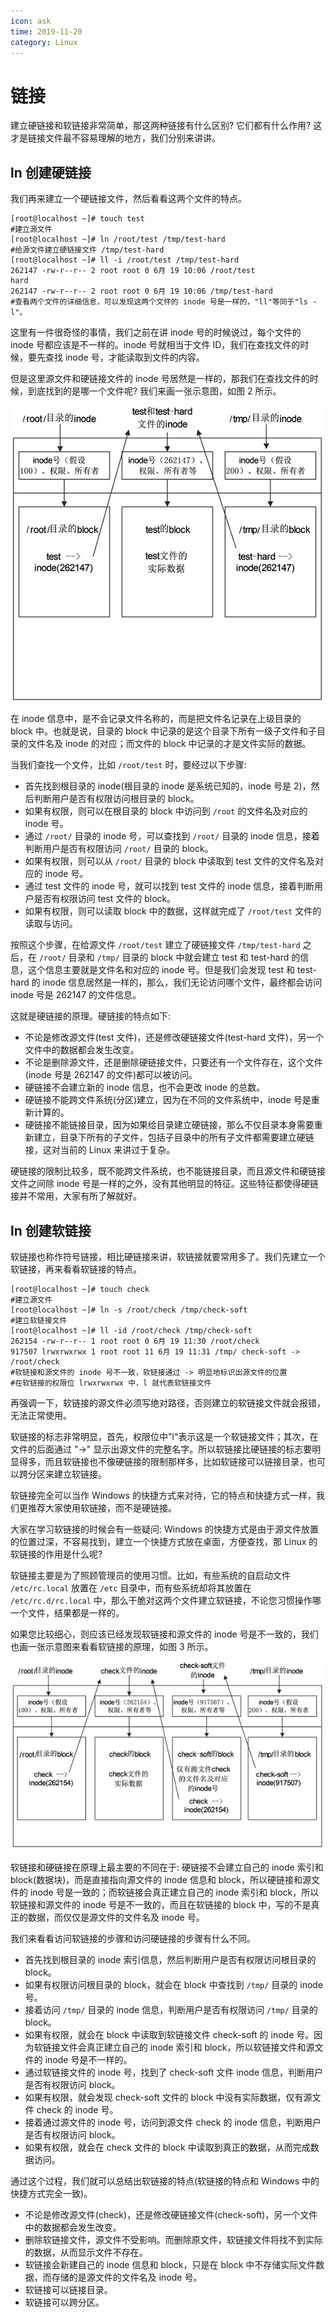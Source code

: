 ```yaml
---
icon: ask
time: 2019-11-20
category: Linux
---
```


# 链接

建立硬链接和软链接非常简单，那这两种链接有什么区别? 它们都有什么作用? 这才是链接文件最不容易理解的地方，我们分别来讲讲。

<!-- more -->

## ln 创建硬链接

我们再来建立一个硬链接文件，然后看看这两个文件的特点。

```shell-session
[root@localhost ~]# touch test
#建立源文件
[root@localhost ~]# ln /root/test /tmp/test-hard
#给源文件建立硬链接文件 /tmp/test-hard
[root@localhost ~]# ll -i /root/test /tmp/test-hard
262147 -rw-r--r-- 2 root root 0 6月 19 10:06 /root/test
hard
262147 -rw-r--r-- 2 root root 0 6月 19 10:06 /tmp/test-hard
#查看两个文件的详细信息，可以发现这两个文件的 inode 号是一样的，"ll"等同于"ls -l"。
```

这里有一件很奇怪的事情，我们之前在讲 inode 号的时候说过，每个文件的 inode 号都应该是不一样的。inode 号就相当于文件 ID，我们在查找文件的时候，要先查找 inode 号，才能读取到文件的内容。

但是这里源文件和硬链接文件的 inode 号居然是一样的，那我们在查找文件的时候，到底找到的是哪一个文件呢? 我们来画一张示意图，如图 2 所示。

![Hardlink](./images/hardlink.jpg)

在 inode 信息中，是不会记录文件名称的，而是把文件名记录在上级目录的 block 中。也就是说，目录的 block 中记录的是这个目录下所有一级子文件和子目录的文件名及 inode 的对应；而文件的 block 中记录的才是文件实际的数据。

当我们查找一个文件，比如 `/root/test` 时，要经过以下步骤:

- 首先找到根目录的 inode(根目录的 inode 是系统已知的，inode 号是 2)，然后判断用户是否有权限访问根目录的 block。
- 如果有权限，则可以在根目录的 block 中访问到 `/root` 的文件名及对应的 inode 号。
- 通过 `/root/` 目录的 inode 号，可以查找到 `/root/` 目录的 inode 信息，接着判断用户是否有权限访问 `/root/` 目录的 block。
- 如果有权限，则可以从 `/root/` 目录的 block 中读取到 test 文件的文件名及对应的 inode 号。
- 通过 test 文件的 inode 号，就可以找到 test 文件的 inode 信息，接着判断用户是否有权限访问 test 文件的 block。
- 如果有权限，则可以读取 block 中的数据，这样就完成了 `/root/test` 文件的读取与访问。

按照这个步骤，在给源文件 `/root/test` 建立了硬链接文件 `/tmp/test-hard` 之后，在 `/root/` 目录和 `/tmp/` 目录的 block 中就会建立 test 和 test-hard 的信息，这个信息主要就是文件名和对应的 inode 号。但是我们会发现 test 和 test-hard 的 inode 信息居然是一样的，那么，我们无论访问哪个文件，最终都会访问 inode 号是 262147 的文件信息。

这就是硬链接的原理。硬链接的特点如下:

- 不论是修改源文件(test 文件)，还是修改硬链接文件(test-hard 文件)，另一个文件中的数据都会发生改变。
- 不论是删除源文件，还是删除硬链接文件，只要还有一个文件存在，这个文件(inode 号是 262147 的文件)都可以被访问。
- 硬链接不会建立新的 inode 信息，也不会更改 inode 的总数。
- 硬链接不能跨文件系统(分区)建立，因为在不同的文件系统中，inode 号是重新计算的。
- 硬链接不能链接目录，因为如果给目录建立硬链接，那么不仅目录本身需要重新建立，目录下所有的子文件，包括子目录中的所有子文件都需要建立硬链接，这对当前的 Linux 来讲过于复杂。

硬链接的限制比较多，既不能跨文件系统，也不能链接目录，而且源文件和硬链接文件之间除 inode 号是一样的之外，没有其他明显的特征。这些特征都使得硬链接并不常用，大家有所了解就好。

## ln 创建软链接

软链接也称作符号链接，相比硬链接来讲，软链接就要常用多了。我们先建立一个软链接，再来看看软链接的特点。

```shell-session
[root@localhost ~]# touch check
#建立源文件
[root@localhost ~]# ln -s /root/check /tmp/check-soft
#建立软链接文件
[root@localhost ~]# ll -id /root/check /tmp/check-soft
262154 -rw-r--r-- 1 root root 0 6月 19 11:30 /root/check
917507 lrwxrwxrwx 1 root root 11 6月 19 11:31 /tmp/ check-soft -> /root/check
#软链接和源文件的 inode 号不一致，软链接通过 -> 明显地标识出源文件的位置
#在软链接的权限位 lrwxrwxrwx 中，l 就代表软链接文件
```

再强调一下，软链接的源文件必须写绝对路径，否则建立的软链接文件就会报错，无法正常使用。

软链接的标志非常明显，首先，权限位中"l"表示这是一个软链接文件；其次，在文件的后面通过 "->" 显示出源文件的完整名字。所以软链接比硬链接的标志要明显得多，而且软链接也不像硬链接的限制那样多，比如软链接可以链接目录，也可以跨分区来建立软链接。

软链接完全可以当作 Windows 的快捷方式来对待，它的特点和快捷方式一样，我们更推荐大家使用软链接，而不是硬链接。

大家在学习软链接的时候会有一些疑问: Windows 的快捷方式是由于源文件放置的位置过深，不容易找到，建立一个快捷方式放在桌面，方便查找，那 Linux 的软链接的作用是什么呢?

软链接主要是为了照顾管理员的使用习惯。比如，有些系统的自启动文件 `/etc/rc.local` 放置在 `/etc` 目录中，而有些系统却将其放置在 `/etc/rc.d/rc.local` 中，那么干脆对这两个文件建立软链接，不论您习惯操作哪一个文件，结果都是一样的。

如果您比较细心，则应该已经发现软链接和源文件的 inode 号是不一致的，我们也画一张示意图来看看软链接的原理，如图 3 所示。

![软链接示意图](./images//softlink.jpg)

软链接和硬链接在原理上最主要的不同在于: 硬链接不会建立自己的 inode 索引和 block(数据块)，而是直接指向源文件的 inode 信息和 block，所以硬链接和源文件的 inode 号是一致的；而软链接会真正建立自己的 inode 索引和 block，所以软链接和源文件的 inode 号是不一致的，而且在软链接的 block 中，写的不是真正的数据，而仅仅是源文件的文件名及 inode 号。

我们来看看访问软链接的步骤和访问硬链接的步骤有什么不同。

- 首先找到根目录的 inode 索引信息，然后判断用户是否有权限访问根目录的 block。
- 如果有权限访问根目录的 block，就会在 block 中查找到 `/tmp/` 目录的 inode 号。
- 接着访问 `/tmp/` 目录的 inode 信息，判断用户是否有权限访问 `/tmp/` 目录的 block。
- 如果有权限，就会在 block 中读取到软链接文件 check-soft 的 inode 号。因为软链接文件会真正建立自己的 inode 索引和 block，所以软链接文件和源文件的 inode 号是不一样的。
- 通过软链接文件的 inode 号，找到了 check-soft 文件 inode 信息，判断用户是否有权限访问 block。
- 如果有权限，就会发现 check-soft 文件的 block 中没有实际数据，仅有源文件 check 的 inode 号。
- 接着通过源文件的 inode 号，访问到源文件 check 的 inode 信息，判断用户是否有权限访问 block。
- 如果有权限，就会在 check 文件的 block 中读取到真正的数据，从而完成数据访问。

通过这个过程，我们就可以总结出软链接的特点(软链接的特点和 Windows 中的快捷方式完全一致)。

- 不论是修改源文件(check)，还是修改硬链接文件(check-soft)，另一个文件中的数据都会发生改变。
- 删除软链接文件，源文件不受影响。而删除原文件，软链接文件将找不到实际的数据，从而显示文件不存在。
- 软链接会新建自己的 inode 信息和 block，只是在 block 中不存储实际文件数据，而存储的是源文件的文件名及 inode 号。
- 软链接可以链接目录。
- 软链接可以跨分区。
